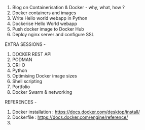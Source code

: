 

1. Blog on Containerisation & Docker - why, what, how ?
2. Docker containers and images
3. Write Hello world webapp  in Python
4. Dockerise Hello World webapp
5. Push docker image to Docker Hub
6. Deploy nginx server and configure SSL

EXTRA SESSIONS -
1. DOCKER REST API
2. PODMAN
3. CRI-O
4. Python
5. Optimising Docker image sizes
6. Shell scripting
7. Portfolio
8. Docker Swarm & networking

REFERENCES -
1. Docker installation : https://docs.docker.com/desktop/install/
2. Dockerfile : https://docs.docker.com/engine/reference/
3. 

